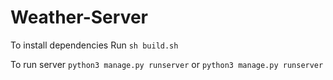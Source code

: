 # Weather-Server

To install dependencies
Run ```sh build.sh```

To run server
```python3 manage.py runserver``` or ```python3 manage.py runserver ```